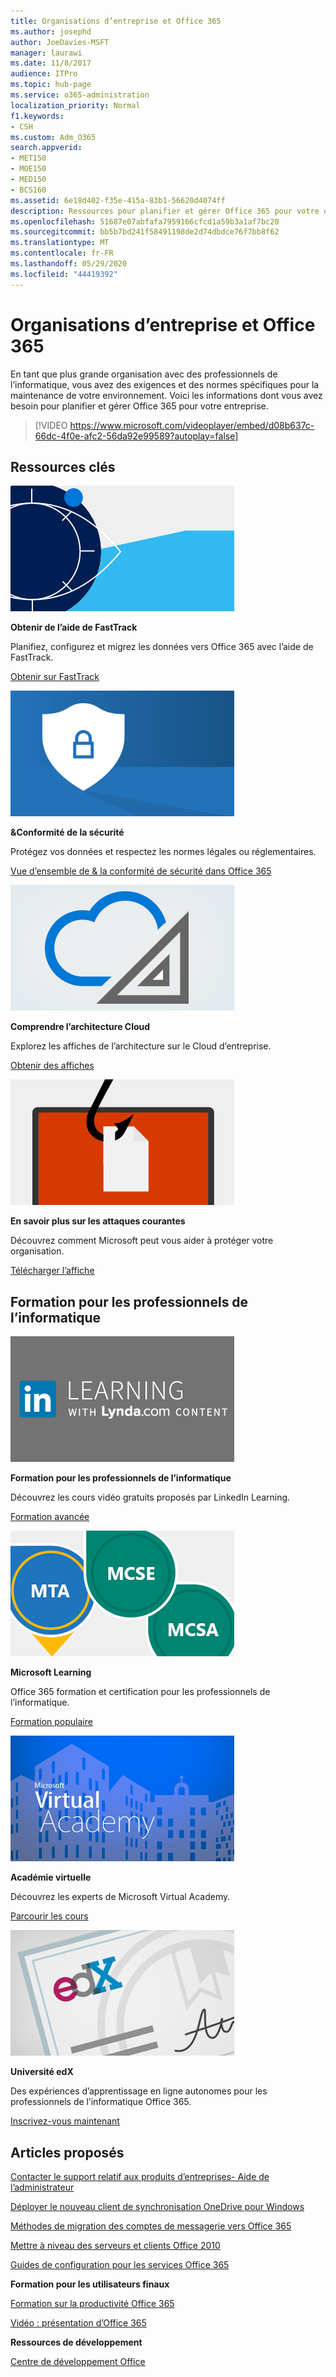 ```yaml
---
title: Organisations d’entreprise et Office 365
ms.author: josephd
author: JoeDavies-MSFT
manager: laurawi
ms.date: 11/8/2017
audience: ITPro
ms.topic: hub-page
ms.service: o365-administration
localization_priority: Normal
f1.keywords:
- CSH
ms.custom: Adm_O365
search.appverid:
- MET150
- MOE150
- MED150
- BCS160
ms.assetid: 6e18d402-f35e-415a-83b1-56620d4074ff
description: Ressources pour planifier et gérer Office 365 pour votre organisation d’entreprise.
ms.openlocfilehash: 51687e07abfafa7959166cfcd1a59b3a1af7bc20
ms.sourcegitcommit: bb5b7bd241f58491198de2d74dbdce76f7bb8f62
ms.translationtype: MT
ms.contentlocale: fr-FR
ms.lasthandoff: 05/29/2020
ms.locfileid: "44419392"
---
```

# <a name="enterprise-organizations-and-office-365"></a>Organisations d’entreprise et Office 365

En tant que plus grande organisation avec des professionnels de l’informatique, vous avez des exigences et des normes spécifiques pour la maintenance de votre environnement. Voici les informations dont vous avez besoin pour planifier et gérer Office 365 pour votre entreprise.
  

> [!VIDEO https://www.microsoft.com/videoplayer/embed/d08b637c-66dc-4f0e-afc2-56da92e99589?autoplay=false]
  
## <a name="key-resources"></a>Ressources clés

![Le symbole de l’oeil de FastTrack pour l’approvisionnement](media/263443cf-d8bd-460b-ac46-a08323551f3f.png)
  
 **Obtenir de l’aide de FastTrack**
  
Planifiez, configurez et migrez les données vers Office 365 avec l’aide de FastTrack.
  
[Obtenir sur FastTrack](https://go.microsoft.com/fwlink/?linkid=238431)
  
![Symboles de sécurité et de conformité](media/f96c2cdf-d151-4f44-bb11-20bb7f366a21.png)
  
 **&amp;Conformité de la sécurité**
  
Protégez vos données et respectez les normes légales ou réglementaires.
  
[Vue d’ensemble de &amp; la conformité de sécurité dans Office 365](https://support.office.com/article/dcb83b2c-ac66-4ced-925d-50eb9698a0b2)
  
![Symboles de Cloud et d’architecture](media/2850ac8d-4c99-4825-869e-83724c4ef54e.png)
  
 **Comprendre l’architecture Cloud**
  
Explorez les affiches de l’architecture sur le Cloud d’entreprise.
  
[Obtenir des affiches](https://aka.ms/cloudarch)
  
[![Crochet snagging un document sur un écran (attaque par hameçonnage)](media/dc32a996-623a-400c-9b7a-ed1b89a56948.png)](https://aka.ms/commonattacks)
  
 **En savoir plus sur les attaques courantes**
  
Découvrez comment Microsoft peut vous aider à protéger votre organisation.
  
[Télécharger l’affiche](https://aka.ms/commonattacks)
  
## <a name="training-for-it-pros"></a>Formation pour les professionnels de l’informatique

![Formation pour les professionnels de l’informatique de LinkedIn Learning](media/b951eac7-9d99-42b5-86a3-3058a6445077.png)
  
 **Formation pour les professionnels de l’informatique**
  
Découvrez les cours vidéo gratuits proposés par LinkedIn Learning.
  
[Formation avancée](https://support.office.com/article/68cc9b95-0bdc-491e-a81f-ee70b3ec63c5.aspx)
  
![Certifications Microsoft Learning : MTA, MCSE, MCSA](media/8eab3b6a-5aff-423c-9c57-fd078fdebca8.png)
  
 **Microsoft Learning**
  
Office 365 formation et certification pour les professionnels de l’informatique.
  
[Formation populaire](https://go.microsoft.com/fwlink/?linkid=826247)
  
![Académie virtuelle Microsoft](media/1bced083-acd6-4705-9f22-22009166a5d7.png)
  
 **Académie virtuelle**
  
Découvrez les experts de Microsoft Virtual Academy.
  
[Parcourir les cours](https://go.microsoft.com/fwlink/?linkid=826248)
  
![certificat Université edX](media/c52ff863-94fa-4d6e-b91f-f9057956a7b0.png)
  
 **Université edX**
  
Des expériences d’apprentissage en ligne autonomes pour les professionnels de l’informatique Office 365.
  
[Inscrivez-vous maintenant](https://go.microsoft.com/fwlink/?linkid=852994)
  
## <a name="featured-articles"></a>Articles proposés

[Contacter le support relatif aux produits d’entreprises- Aide de l’administrateur](https://support.office.com/article/32a17ca7-6fa0-4870-8a8d-e25ba4ccfd4b)
  
[Déployer le nouveau client de synchronisation OneDrive pour Windows](https://support.office.com/article/3f3a511c-30c6-404a-98bf-76f95c519668)
  
[Méthodes de migration des comptes de messagerie vers Office 365](https://support.office.com/article/0a4913fe-60fb-498f-9155-a86516418842)
  
[Mettre à niveau des serveurs et clients Office 2010](upgrade-from-office-2010-servers-and-products.md)
  
[Guides de configuration pour les services Office 365](setup-guides-for-office-365.md)
  
 **Formation pour les utilisateurs finaux**
  
[Formation sur la productivité Office 365](https://support.office.com/article/af07cb6b-980d-4f33-8599-322582767408)
  
[Vidéo : présentation d’Office 365](https://support.office.com/article/847caf12-2589-452c-8aca-1c009797678b)
  
 **Ressources de développement**
  
[Centre de développement Office](https://go.microsoft.com/fwlink/?linkid=615418)
  

